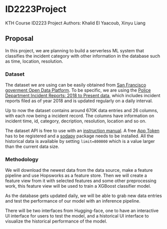 # ID2223Project
KTH Course ID2223 Project Authors: Khalid El Yaacoub, Xinyu Liang

## Proposal

In this project, we are planning to build a serverless ML system that classifies the incident category with other information in the database such as time, location, resolution.

### Dataset

The dataset we are using can be easily obtained from [San Francisco goverment Open Data Platform](https://data.sfgov.org/browse). To be specific, we are using the [Police Department Incident Reports: 2018 to Present data](https://data.sfgov.org/Public-Safety/Police-Department-Incident-Reports-2018-to-Present/wg3w-h783), which includes incident reports filed as of year 2018 and is updated regularly on a daily interval.

Up to now the dataset contains around 670K data entries and 26 columns, with each row being a incident record. The columns have information on incident time, id, category, decription, resolution, location and so on.

The dataset API is free to use with an [instruction manual](https://dev.socrata.com/foundry/data.sfgov.org/wg3w-h783). A free [App Token](https://data.sfgov.org/profile/edit/developer_settings) has to be registered and a [sodapy](https://github.com/xmunoz/sodapy) package needs to be installed. All the historical data is available by setting `limit=800000` which is a value larger than the current data size.


### Methodology

We will download the newest data from the data source, make a feature pipeline and use Hopsworks as a feature store. Then we will create a feature view from it with selected features and some other preprocessing work, this feature view will be used to train a XGBoost classifier model.

As the database gets updated daily, we will be able to grab new data entries and test the performance of our model with an inference pipeline.

There will be two interfaces from Hugging-face, one to have an interactive UI interface for users to test the model, and a historical UI interface to visualize the historical performance of the model.


